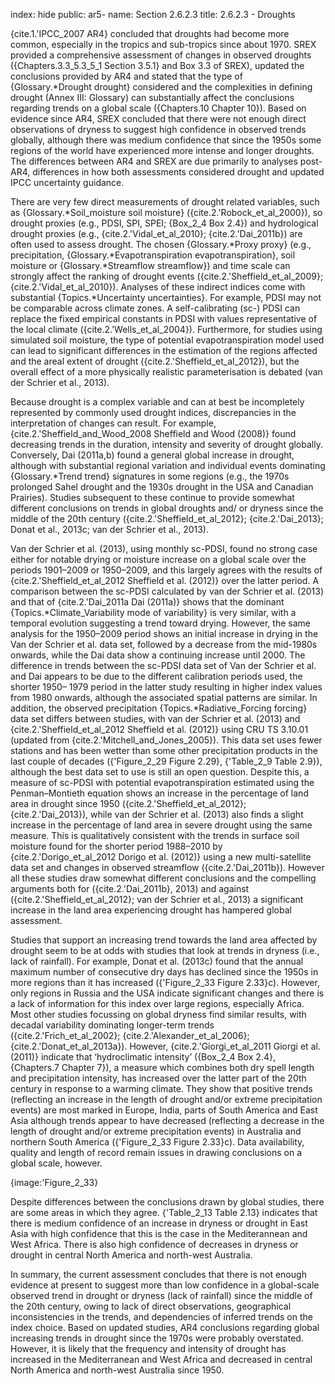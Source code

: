 index: hide
public: ar5-
name: Section 2.6.2.3
title: 2.6.2.3 - Droughts

{cite.1.'IPCC_2007 AR4} concluded that droughts had become more common, especially in the tropics and sub-tropics since about 1970. SREX provided a comprehensive assessment of changes in observed droughts ({Chapters.3.3_5.3_5_1 Section 3.5.1} and Box 3.3 of SREX), updated the conclusions provided by AR4 and stated that the type of {Glossary.*Drought drought} considered and the complexities in defining drought (Annex III: Glossary) can substantially affect the conclusions regarding trends on a global scale ({Chapters.10 Chapter 10}). Based on evidence since AR4, SREX concluded that there were not enough direct observations of dryness to suggest high confidence in observed trends globally, although there was medium confidence that since the 1950s some regions of the world have experienced more intense and longer droughts. The differences between AR4 and SREX are due primarily to analyses post-AR4, differences in how both assessments considered drought and updated IPCC uncertainty guidance.

There are very few direct measurements of drought related variables, such as {Glossary.*Soil_moisture soil moisture} ({cite.2.'Robock_et_al_2000}), so drought proxies (e.g., PDSI, SPI, SPEI; {Box_2_4 Box 2.4}) and hydrological drought proxies (e.g., {cite.2.'Vidal_et_al_2010}; {cite.2.'Dai_2011b}) are often used to assess drought. The chosen {Glossary.*Proxy proxy} (e.g., precipitation, {Glossary.*Evapotranspiration evapotranspiration}, soil moisture or {Glossary.*Streamflow streamflow}) and time scale can strongly affect the ranking of drought events ({cite.2.'Sheffield_et_al_2009}; {cite.2.'Vidal_et_al_2010}). Analyses of these indirect indices come with substantial {Topics.*Uncertainty uncertainties}. For example, PDSI may not be comparable across climate zones. A self-calibrating (sc-) PDSI can replace the fixed empirical constants in PDSI with values representative of the local climate ({cite.2.'Wells_et_al_2004}). Furthermore, for studies using simulated soil moisture, the type of potential evapotranspiration model used can lead to significant differences in the estimation of the regions affected and the areal extent of drought ({cite.2.'Sheffield_et_al_2012}), but the overall effect of a more physically realistic parameterisation is debated (van der Schrier et al., 2013).

Because drought is a complex variable and can at best be incompletely represented by commonly used drought indices, discrepancies in the interpretation of changes can result. For example, {cite.2.'Sheffield_and_Wood_2008 Sheffield and Wood (2008)} found decreasing trends in the duration, intensity and severity of drought globally. Conversely, Dai (2011a,b) found a general global increase in drought, although with substantial regional variation and individual events dominating {Glossary.*Trend trend} signatures in some regions (e.g., the 1970s prolonged Sahel drought and the 1930s drought in the USA and Canadian Prairies). Studies subsequent to these continue to provide somewhat different conclusions on trends in global droughts and/ or dryness since the middle of the 20th century ({cite.2.'Sheffield_et_al_2012}; {cite.2.'Dai_2013}; Donat et al., 2013c; van der Schrier et al., 2013).

Van der Schrier et al. (2013), using monthly sc-PDSI, found no strong case either for notable drying or moisture increase on a global scale over the periods 1901–2009 or 1950–2009, and this largely agrees with the results of {cite.2.'Sheffield_et_al_2012 Sheffield et al. (2012)} over the latter period. A comparison between the sc-PDSI calculated by van der Schrier et al. (2013) and that of {cite.2.'Dai_2011a Dai (2011a)} shows that the dominant {Topics.*Climate_Variability mode of variability} is very similar, with a temporal evolution suggesting a trend toward drying. However, the same analysis for the 1950–2009 period shows an initial increase in drying in the Van der Schrier et al. data set, followed by a decrease from the mid-1980s onwards, while the Dai data show a continuing increase until 2000. The difference in trends between the sc-PDSI data set of Van der Schrier et al. and Dai appears to be due to the different calibration periods used, the shorter 1950– 1979 period in the latter study resulting in higher index values from 1980 onwards, although the associated spatial patterns are similar. In addition, the observed precipitation {Topics.*Radiative_Forcing forcing} data set differs between studies, with van der Schrier et al. (2013) and {cite.2.'Sheffield_et_al_2012 Sheffield et al. (2012)} using CRU TS 3.10.01 (updated from {cite.2.'Mitchell_and_Jones_2005}). This data set uses fewer stations and has been wetter than some other precipitation products in the last couple of decades ({'Figure_2_29 Figure 2.29}, {'Table_2_9 Table 2.9}), although the best data set to use is still an open question. Despite this, a measure of sc-PDSI with potential evapotranspiration estimated using the Penman–Montieth equation shows an increase in the percentage of land area in drought since 1950 ({cite.2.'Sheffield_et_al_2012}; {cite.2.'Dai_2013}), while van der Schrier et al. (2013) also finds a slight increase in the percentage of land area in severe drought using the same measure. This is qualitatively consistent with the trends in surface soil moisture found for the shorter period 1988–2010 by {cite.2.'Dorigo_et_al_2012 Dorigo et al. (2012)} using a new multi-satellite data set and changes in observed streamflow ({cite.2.'Dai_2011b}). However all these studies draw somewhat different conclusions and the compelling arguments both for ({cite.2.'Dai_2011b}, 2013) and against ({cite.2.'Sheffield_et_al_2012}; van der Schrier et al., 2013) a significant increase in the land area experiencing drought has hampered global assessment.

Studies that support an increasing trend towards the land area affected by drought seem to be at odds with studies that look at trends in dryness (i.e., lack of rainfall). For example, Donat et al. (2013c) found that the annual maximum number of consecutive dry days has declined since the 1950s in more regions than it has increased ({'Figure_2_33 Figure 2.33}c). However, only regions in Russia and the USA indicate significant changes and there is a lack of information for this index over large regions, especially Africa. Most other studies focussing on global dryness find similar results, with decadal variability dominating longer-term trends ({cite.2.'Frich_et_al_2002}; {cite.2.'Alexander_et_al_2006}; {cite.2.'Donat_et_al_2013a}). However, {cite.2.'Giorgi_et_al_2011 Giorgi et al. (2011)} indicate that ‘hydroclimatic intensity’ ({Box_2_4 Box 2.4}, {Chapters.7 Chapter 7}), a measure which combines both dry spell length and precipitation intensity, has increased over the latter part of the 20th century in response to a warming climate. They show that positive trends (reflecting an increase in the length of drought and/or extreme precipitation events) are most marked in Europe, India, parts of South America and East Asia although trends appear to have decreased (reflecting a decrease in the length of drought and/or extreme precipitation events) in Australia and northern South America ({'Figure_2_33 Figure 2.33}c). Data availability, quality and length of record remain issues in drawing conclusions on a global scale, however.

{image:'Figure_2_33}

Despite differences between the conclusions drawn by global studies, there are some areas in which they agree. {'Table_2_13 Table 2.13} indicates that there is medium confidence of an increase in dryness or drought in East Asia with high confidence that this is the case in the Mediterannean and West Africa. There is also high confidence of decreases in dryness or drought in central North America and north-west Australia.

In summary, the current assessment concludes that there is not enough evidence at present to suggest more than low confidence in a global-scale observed trend in drought or dryness (lack of rainfall) since the middle of the 20th century, owing to lack of direct observations, geographical inconsistencies in the trends, and dependencies of inferred trends on the index choice. Based on updated studies, AR4 conclusions regarding global increasing trends in drought since the 1970s were probably overstated. However, it is likely that the frequency and intensity of drought has increased in the Mediterranean and West Africa and decreased in central North America and north-west Australia since 1950.

